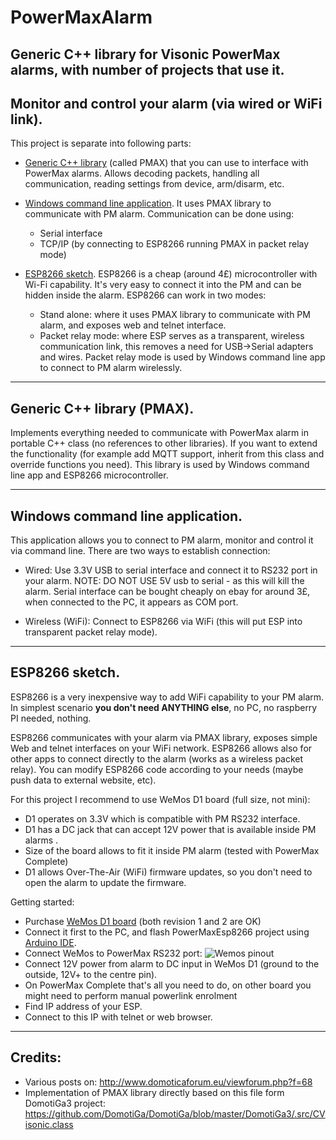 # PowerMaxAlarm

## Generic C++ library for Visonic PowerMax alarms, with number of projects that use it.
## Monitor and control your alarm (via wired or WiFi link).

This project is separate into following parts:
* [Generic C++ library](#generic-c-library-pmax) (called PMAX) that you can use to interface with PowerMax alarms.
  Allows decoding packets, handling all communication, reading settings from device, arm/disarm, etc.
  
* [Windows command line application](#windows-command-line-application).
  It uses PMAX library to communicate with PM alarm.
  Communication can be done using:
    * Serial interface
    * TCP/IP (by connecting to ESP8266 running PMAX in packet relay mode)
    
* [ESP8266 sketch](#esp8266-sketch).
  ESP8266 is a cheap (around 4£) microcontroller with Wi-Fi capability.
  It's very easy to connect it into the PM and can be hidden inside the alarm.
  ESP8266 can work in two modes:
    * Stand alone: where it uses PMAX library to communicate with PM alarm, and exposes web and telnet interface.
    * Packet relay mode: where ESP serves as a transparent, wireless communication link, this removes a need for USB->Serial adapters and wires.
                         Packet relay mode is used by Windows command line app to connect to PM alarm wirelessly.

***
## Generic C++ library (PMAX).
Implements everything needed to communicate with PowerMax alarm in portable C++ class (no references to other libraries).
If you want to extend the functionality (for example add MQTT support, inherit from this class and override functions you need). 
This library is used by Windows command line app and ESP8266 microcontroller.

***
## Windows command line application.
This application allows you to connect to PM alarm, monitor and control it via command line.
There are two ways to establish connection:

* Wired:
  Use 3.3V USB to serial interface and connect it to RS232 port in your alarm.
  NOTE: DO NOT USE 5V usb to serial - as this will kill the alarm.
  Serial interface can be bought cheaply on ebay for around 3£, when connected to the PC, it appears as COM port.
  
* Wireless (WiFi):
  Connect to ESP8266 via WiFi (this will put ESP into transparent packet relay mode).
  

***
## ESP8266 sketch.
ESP8266 is a very inexpensive way to add WiFi capability to your PM alarm.
In simplest scenario **you don't need ANYTHING else**, no PC, no raspberry PI needed, nothing.

ESP8266 communicates with your alarm via PMAX library, exposes simple Web and telnet interfaces on your WiFi network.
ESP8266 allows also for other apps to connect directly to the alarm (works as a wireless packet relay).
You can modify ESP8266 code according to your needs (maybe push data to external website, etc).

For this project I recommend to use WeMos D1 board (full size, not mini):
* D1 operates on 3.3V which is compatible with PM RS232 interface.
* D1 has a DC jack that can accept 12V power that is available inside PM alarms .
* Size of the board allows to fit it inside PM alarm (tested with PowerMax Complete)
* D1 allows Over-The-Air (WiFi) firmware updates, so you don't need to open the alarm to update the firmware.
    
Getting started:
* Purchase [WeMos D1 board](http://www.wemos.cc/Products/d1_r2.html) (both revision 1 and 2 are OK)
* Connect it first to the PC, and flash PowerMaxEsp8266 project using [Arduino IDE](http://www.wemos.cc/tutorial/get_started_in_arduino.html).
* Connect WeMos to PowerMax RS232 port:
  ![Wemos pinout](https://github.com/irekzielinski/PowerMaxAlarm/blob/master/doc/WemosPowerMax.png?raw=true)
* Connect 12V power from alarm to DC input in WeMos D1 (ground to the outside, 12V+ to the centre pin).
* On PowerMax Complete that's all you need to do, on other board you might need to perform manual powerlink enrolment
* Find IP address of your ESP.
* Connect to this IP with telnet or web browser.


***
## Credits:
* Various posts on: http://www.domoticaforum.eu/viewforum.php?f=68
* Implementation of PMAX library directly based on this file form DomotiGa3 project: https://github.com/DomotiGa/DomotiGa/blob/master/DomotiGa3/.src/CVisonic.class

